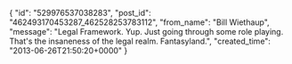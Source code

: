  {
   "id": "529976537038283",
   "post_id": "462493170453287_462528253783112",
   "from_name": "Bill Wiethaup",
   "message": "Legal Framework. Yup. Just going through some role playing. That's the insaneness of the legal realm. Fantasyland.",
   "created_time": "2013-06-26T21:50:20+0000"
 }
